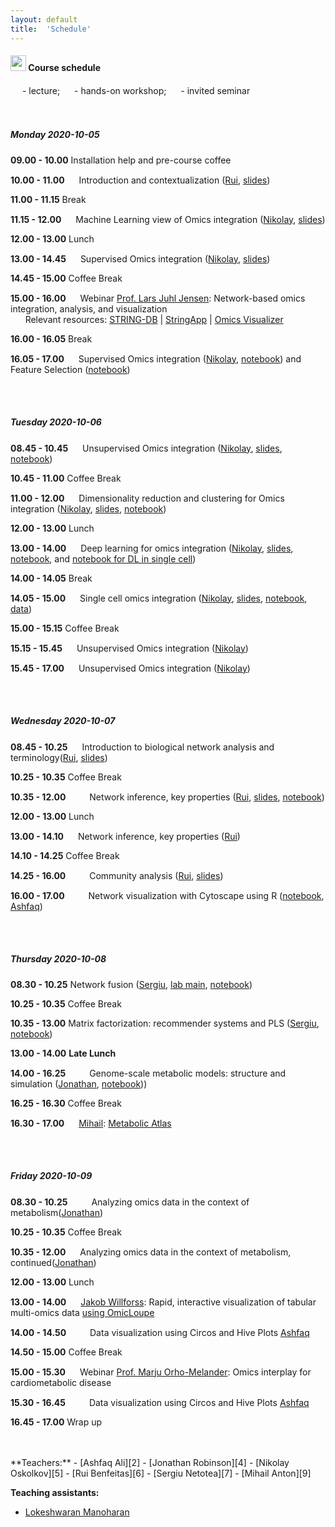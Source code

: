 ```yaml
---
layout: default
title:  'Schedule'
---
```

#### <img border="0" src="https://www.svgrepo.com/show/20800/event-date-and-time-symbol.svg" width="25" height="25"> Course schedule

<img border="0" src="https://www.svgrepo.com/show/7321/teacher.svg" width="15" height="15"> - lecture; 
<img border="0" src="https://www.svgrepo.com/show/7421/computer.svg" width="15" height="15"> - hands-on workshop; 
<img border="0" src="https://www.svgrepo.com/show/307069/public-speaking-speak-tell-talk.svg" width="15" height="15"> - invited seminar  
<br>
<br>
##### Monday 2020-10-05

**09.00 - 10.00** Installation help and pre-course coffee

**10.00 - 11.00** <img border="0" src="https://www.svgrepo.com/show/7321/teacher.svg" width="15" height="15"> Introduction and contextualization ([Rui][6], [slides](./session_intro/course_intro.pdf))

**11.00 - 11.15** Break

**11.15 - 12.00** <img border="0" src="https://www.svgrepo.com/show/7321/teacher.svg" width="15" height="15"> Machine Learning view of Omics integration ([Nikolay][5], [slides](/workshop_omics_integration/session_ml/MachineLearningViewOmicsIntegration_Oskolkov.pdf))

**12.00 - 13.00** Lunch

**13.00 - 14.45** <img border="0" src="https://www.svgrepo.com/show/7321/teacher.svg" width="15" height="15"> Supervised Omics integration ([Nikolay][5], [slides](./session_ml/SupervisedOMICsIntegration/SupervisedOmicsIntegration_Oskolkov.pdf))

**14.45 - 15.00** Coffee Break

**15.00 - 16.00** <img border="0" src="https://www.svgrepo.com/show/307069/public-speaking-speak-tell-talk.svg" width="15" height="15"> Webinar [Prof. Lars Juhl Jensen][1]: Network-based omics integration, analysis, and visualization  
&nbsp;&nbsp;&nbsp;&nbsp;&nbsp;&nbsp;Relevant resources: [STRING-DB](https://string-db.org/) | [StringApp](https://pubmed.ncbi.nlm.nih.gov/30450911/) | [Omics Visualizer](https://f1000research.com/articles/9-157)

**16.00 - 16.05** Break

**16.05 - 17.00** <img border="0" src="https://www.svgrepo.com/show/7421/computer.svg" width="15" height="15"> Supervised Omics integration ([Nikolay][5], [notebook](./session_ml/SupervisedOMICsIntegration/supervised_omics_integr_CLL.html)) and Feature Selection ([notebook](./session_ml/FeatureSelectionIntegrOMICs/OmicsIntegration_FeatureSelection.html))

<br>
<br>

##### Tuesday 2020-10-06

**08.45 - 10.45** <img border="0" src="https://www.svgrepo.com/show/7321/teacher.svg" width="15" height="15"> Unsupervised Omics integration ([Nikolay][5], [slides](./session_ml/UnsupervisedOMICsIntegration/UnsupervisedOmicsIntegration_Oskolkov.pdf), [notebook](./session_ml/UnsupervisedOMICsIntegration/UnsupervisedOMICsIntegration.html))

**10.45 - 11.00** Coffee Break

**11.00 - 12.00** <img border="0" src="https://www.svgrepo.com/show/7321/teacher.svg" width="15" height="15"> Dimensionality reduction and clustering for Omics integration ([Nikolay][5], [slides](./session_ml/DimReductSingleCell/DimensionReduction_Oskolkov.pdf), [notebook](./session_ml/DimReductSingleCell/OmicsIntegration_DimensionReduction.html))

**12.00 - 13.00** Lunch

**13.00 - 14.00** <img border="0" src="https://www.svgrepo.com/show/7321/teacher.svg" width="15" height="15"> Deep learning for omics integration ([Nikolay][5], [slides](./session_ml/DeepLearningDataIntegration/DeepLearningOmicsIntegration_Oskolkov.pdf), [notebook](./session_ml/DeepLearningDataIntegration/DeepLearningDataIntegration.html), and [notebook for DL in single cell](./session_ml/DeepLearningDataIntegration/DeepLearning_SingleCell_10X_1.3Mcells.html))

**14.00 - 14.05** Break

**14.05 - 15.00** <img border="0" src="https://www.svgrepo.com/show/7321/teacher.svg" width="15" height="15"> Single cell omics integration ([Nikolay][5], [slides](./session_ml/SingleCell/SingleCellOmicsIntegration_Oskolkov.pdf), [notebook](./session_ml/SingleCell/SingleCell_OmicsIntegration.html), [data](https://drive.google.com/file/d/1hBeh2L5PC-T87YObCmJv4Qcm59IqkkOf/view?usp=sharing))

**15.00 - 15.15** Coffee Break

**15.15 - 15.45** <img border="0" src="https://www.svgrepo.com/show/7421/computer.svg" width="15" height="15"> Unsupervised Omics integration ([Nikolay][5])

**15.45 - 17.00** <img border="0" src="https://www.svgrepo.com/show/7421/computer.svg" width="15" height="15"> Unsupervised Omics integration ([Nikolay][5])

<br>
<br>

##### Wednesday 2020-10-07

**08.45 - 10.25** <img border="0" src="https://www.svgrepo.com/show/7321/teacher.svg" width="15" height="15"> Introduction to biological network analysis and terminology([Rui][6], [slides](./session_topology/1Introduction.pdf))

**10.25 - 10.35** Coffee Break

**10.35 - 12.00** <img border="0" src="https://www.svgrepo.com/show/7321/teacher.svg" width="15" height="15"><img border="0" src="https://www.svgrepo.com/show/7421/computer.svg" width="15" height="15"> Network inference, key properties ([Rui][6], [slides](./session_topology/2Network_inference.pdf), [notebook](./session_topology/lab.html))

**12.00 - 13.00** Lunch

**13.00 - 14.10** <img border="0" src="https://www.svgrepo.com/show/7421/computer.svg" width="15" height="15"> Network inference, key properties ([Rui][6])

**14.10 - 14.25** Coffee Break

**14.25 - 16.00** <img border="0" src="https://www.svgrepo.com/show/7321/teacher.svg" width="15" height="15"><img border="0" src="https://www.svgrepo.com/show/7421/computer.svg" width="15" height="15"> Community analysis ([Rui][6], [slides](./session_topology/3Community_analysis.pdf))

**16.00 - 17.00** <img border="0" src="https://www.svgrepo.com/show/7321/teacher.svg" width="15" height="15"><img border="0" src="https://www.svgrepo.com/show/7421/computer.svg" width="15" height="15"> Network visualization with Cytoscape using R ([notebook](./session_visualization/Cytoscape_tutorial.html), [Ashfaq][2])

<br>
<br>

##### Thursday 2020-10-08

**08.30 - 10.25** Network fusion ([Sergiu][7], [lab main](./session_nmf/Lab.html), [notebook](./session_nmf/SNF_main.html))

**10.25 - 10.35** Coffee Break

**10.35 - 13.00** Matrix factorization: recommender systems and PLS ([Sergiu][7], [notebook](./session_nmf/MF_main.html))

**13.00 - 14.00** **Late Lunch**

**14.00 - 16.25** <img border="0" src="https://www.svgrepo.com/show/7321/teacher.svg" width="15" height="15"><img border="0" src="https://www.svgrepo.com/show/7421/computer.svg" width="15" height="15"> Genome-scale metabolic models: structure and simulation ([Jonathan][4], [notebook](./session_gems//Users/rui.benfeitas/GitHub/workshop_omics_integration/session_gems/COBRApy_tutorial.ipynb)))

**16.25 - 16.30** Coffee Break

**16.30 - 17.00** <img border="0" src="https://www.svgrepo.com/show/307069/public-speaking-speak-tell-talk.svg" width="15" height="15"> [Mihail][9]: [Metabolic Atlas][12]

<br>
<br>

##### Friday 2020-10-09

**08.30 - 10.25** <img border="0" src="https://www.svgrepo.com/show/7321/teacher.svg" width="15" height="15"><img border="0" src="https://www.svgrepo.com/show/7421/computer.svg" width="15" height="15"> Analyzing omics data in the context of metabolism([Jonathan][4])

**10.25 - 10.35** Coffee Break

**10.35 - 12.00** <img border="0" src="https://www.svgrepo.com/show/7421/computer.svg" width="15" height="15"> Analyzing omics data in the context of metabolism, continued([Jonathan][4])

**12.00 - 13.00** Lunch

**13.00 - 14.00** <img border="0" src="https://www.svgrepo.com/show/307069/public-speaking-speak-tell-talk.svg" width="15" height="15"> [Jakob Willforss][10]: Rapid, interactive visualization of tabular multi-omics data [using OmicLoupe][11]

**14.00 - 14.50** <img border="0" src="https://www.svgrepo.com/show/7321/teacher.svg" width="15" height="15"><img border="0" src="https://www.svgrepo.com/show/7421/computer.svg" width="15" height="15"> Data visualization using Circos and Hive Plots [Ashfaq][2]

**14.50 - 15.00** Coffee Break

**15.00 - 15.30** <img border="0" src="https://www.svgrepo.com/show/307069/public-speaking-speak-tell-talk.svg" width="15" height="15"> Webinar [Prof. Marju Orho-Melander][3]: Omics interplay for cardiometabolic disease

**15.30 - 16.45** <img border="0" src="https://www.svgrepo.com/show/7321/teacher.svg" width="15" height="15"><img border="0" src="https://www.svgrepo.com/show/7421/computer.svg" width="15" height="15"> Data visualization using Circos and Hive Plots [Ashfaq][2]  

**16.45 - 17.00** Wrap up  

<br>
<br>
**Teachers:**
- [Ashfaq Ali][2]
- [Jonathan Robinson][4]
- [Nikolay Oskolkov][5]
- [Rui Benfeitas][6]
- [Sergiu Netotea][7]
- [Mihail Anton][9]

**Teaching assistants:**
- [Lokeshwaran Manoharan][8]


[1]: https://jensenlab.org/people/larsjuhljensen/
[2]: https://nbis.se/about/staff/ashfaq-ali/
[3]: https://www.ludc.lu.se/marju-orho-melander-professor-of-genetic-epidemiology-pi
[4]: https://nbis.se/about/staff/jonathan-robinson/
[5]: https://nbis.se/about/staff/nikolay-oskolkov/
[6]: https://nbis.se/about/staff/rui-benfeitas/
[7]: https://nbis.se/about/staff/sergiu-netotea/
[8]: https://nbis.se/about/staff/lokeshwaran-manoharan/
[9]: https://nbis.se/about/staff/mihail-anton
[10]: https://www.linkedin.com/in/jakobwillforss
[11]: https://github.com/ComputationalProteomics/OmicLoupe
[12]: https://www.metabolicatlas.org/
